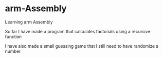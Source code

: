 # arm-Assembly
Learning arm Assembly

So far I have made a program that calculates factorials using a recursive function

I have also made a small guessing game that I still need to have randomize a number
